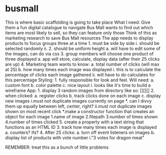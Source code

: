 # busmall
This is where basic scaffolding is going to take place
What I need:
Give them a fun digital catalogue to navigate
Bus Mall wants to find out which items are most likely to sell, so they can feature only those
Think of this as marketing research to save Bus Mall resources
The app needs to display products to focus groups three at a time
    1. must be side by side
        i. should be selected randomly
        ii.
    2. should be uniform height
        a. will have to edit some of the images, can do via css
    3. group members will choose one product of three displayed
        a. app will store, calculate, display data (after their 25 clicks are up)
    4. Marketing team wants to know:
        a. total number of clicks (will max at 25)
        b. how many times each image was displayed
            i. this is to calculate the percentage of clicks each image gathered
            ii. will have to do calculates for this percentage
Styling:
    1. fully responsible for look and feel. Will need:
        a. custom font
        b. color palette
        c. nice layout
            i. looks like it's time to build a wireframe
App:
    1. display 3 random images from directory like so: [][][]
    2. when clicked:
        a. register clicks
        b. track clicks done on each image
        c. display new images
            i.must not duplicate images currently on page
                *. can I divvy them up equally between left, center, right?
            ii.must not duplicate images shown on most recent click
                *.make a constructor function that creates an object for each image
                    1.name of image
                    2.filepath
                    3.number of times shown
                    4.number of times clicked
                    5. create a property with a text string that functions as an HTML ID
    3. track how many times each image is displayed
        a. counters? ifs?
    4. After 25 clicks:
        a. turn off event listeners on images
        b. display list of products with vote number
            i."3 votes for dragon meat"
    
REMEMBER: treat this as a bunch of little problems
    
